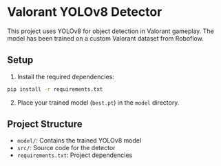 # Valorant YOLOv8 Detector

This project uses YOLOv8 for object detection in Valorant gameplay. The model has been trained on a custom Valorant dataset from Roboflow.

## Setup
1. Install the required dependencies:
```bash
pip install -r requirements.txt
```

2. Place your trained model (`best.pt`) in the `model` directory.

## Project Structure
- `model/`: Contains the trained YOLOv8 model
- `src/`: Source code for the detector
- `requirements.txt`: Project dependencies
